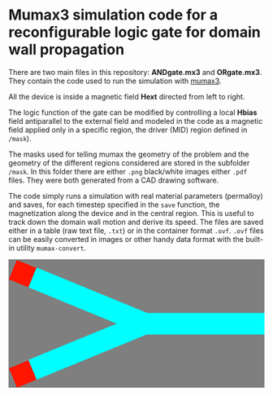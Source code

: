 Mumax3 simulation code for a reconfigurable logic gate for domain wall propagation
===

There are two main files in this repository: __ANDgate.mx3__ and __ORgate.mx3__.
They contain the code used to run the simulation with [mumax3](http://mumax.github.io).

All the device is inside a magnetic field __Hext__ directed from left to right.

The logic function of the gate can be modified by controlling a local __Hbias__ field antiparallel to the external field and modeled in the code as a magnetic field applied only in a specific region, the driver (MID) region defined in `/mask`).

The masks used for telling mumax the geometry of the problem and the geometry of the different regions considered are stored in the subfolder `/mask`. In this folder there are either `.png` black/white images either `.pdf` files. They were both generated from a CAD drawing software.

The code simply runs a simulation with real material parameters (permalloy) and saves, for each timestep specified in the `save` function, the magnetization along the device and in the central region. This is useful to track down the domain wall motion and derive its speed. The files are saved either in a table (raw text file, `.txt`) or in the container format `.ovf`.
`.ovf` files can be easily converted in images or other handy data format with the built-in utility `mumax-convert`.

![AND Gate](https://github.com/teocrasto/SMRmumaxPolimi/blob/master/GIFs/AND_2_input.gif)
